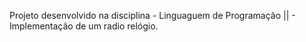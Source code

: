 Projeto desenvolvido na disciplina - Linguaguem de Programação || - Implementação de um radio relógio.
